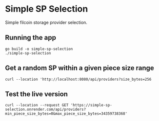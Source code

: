 # Simple SP Selection

Simple filcoin storage provider selection.

## Running the app
```
go build -o simple-sp-selection
./simple-sp-selection
```

## Get a random SP within a given piece size range
```
curl --location 'http://localhost:8080/api/providers?size_bytes=256
```

## Test the live version
```
curl --location --request GET 'https://simple-sp-selection.onrender.com/api/providers?min_piece_size_bytes=0&max_piece_size_bytes=34359738368'
```
